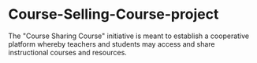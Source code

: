 # Course-Selling-Course-project
The "Course Sharing Course" initiative is meant to establish a cooperative platform whereby teachers and students may access and share instructional courses and resources.
